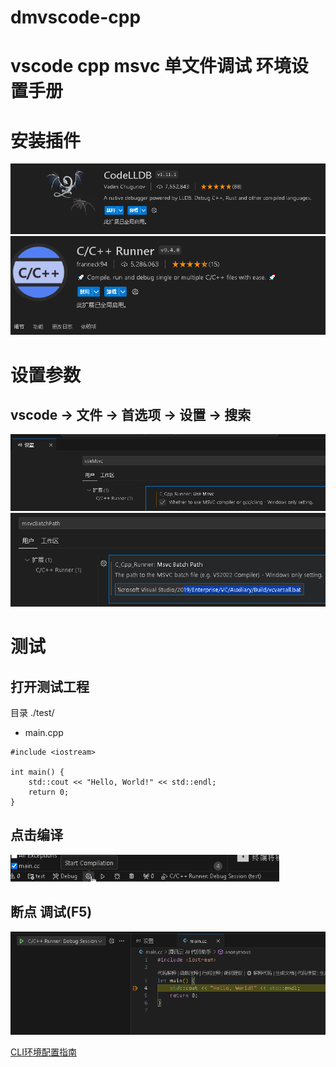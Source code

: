 # dmvscode-cpp

# vscode cpp msvc 单文件调试 环境设置手册

# 安装插件

![Mobile Preview](/images/codelldb.png)
![Mobile Preview](/images/cpp-runner.png)

# 设置参数

## vscode -> 文件 -> 首选项 -> 设置 -> 搜索 

![Mobile Preview](/images/useMsvc.png)
![Mobile Preview](/images/msvcBatchPath.png)

# 测试

## 打开测试工程

目录
./test/
  - main.cpp
```
#include <iostream>

int main() {
    std::cout << "Hello, World!" << std::endl;
    return 0;
}

```

## 点击编译
![Mobile Preview](/images/build.png)

## 断点 调试(F5)

![Mobile Preview](/images/debug.png)

[CLI环境配置指南](cline.md)
